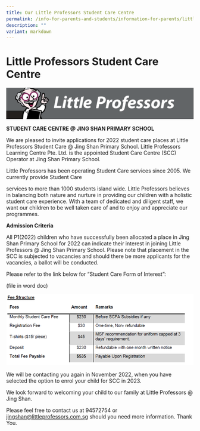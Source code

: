 ```yaml
---
title: Our Little Professors Student Care Centre
permalink: /info-for-parents-and-students/information-for-parents/little-professors-student-care-centre/20-nov/
description: ""
variant: markdown
---
```

# **Little Professors Student Care Centre**

![](/images/Capture1.png)

**STUDENT CARE CENTRE @ JING SHAN PRIMARY SCHOOL**

We are pleased to invite applications for 2022 student care places at Little Professors Student Care @ Jing Shan Primary School. Little Professors Learning Centre Pte. Ltd. is the appointed Student Care Centre (SCC) Operator at Jing Shan Primary School.

Little Professors has been operating Student Care services since 2005. We currently provide Student Care

services to more than 1000 students island wide. Little Professors believes in balancing both nature and nurture in providing our children with a holistic student care experience. With a team of dedicated and diligent staff, we want our children to be well taken care of and to enjoy and appreciate our programmes.


**Admission Criteria**

All P1(2022) children who have successfully been allocated a place in Jing Shan Primary School for 2022 can indicate their interest in joining Little Professors @ Jing Shan Primary School. Please note that placement in the SCC is subjected to vacancies and should there be more applicants for the vacancies, a ballot will be conducted.

Please refer to the link below for “Student Care Form of Interest”:

(file in word doc)

![](/images/Capture1-1.png)

We will be contacting you again in November 2022, when you have selected the option to enrol your child for SCC in 2023.

We look forward to welcoming your child to our family at Little Professors @ Jing Shan.

Please feel free to contact us at 94572754 or [jingshan@littleprofessors.com.sg](mailto:jingshan@littleprofessors.com.sg) should you need more information. Thank You.